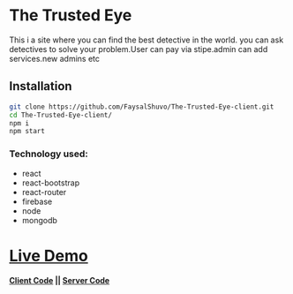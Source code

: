 # The Trusted Eye

This i a site where you can find the best detective in the world. you can ask detectives to solve your problem.User can pay via stipe.admin can add services.new admins etc

## Installation


```bash
git clone https://github.com/FaysalShuvo/The-Trusted-Eye-client.git
cd The-Trusted-Eye-client/
npm i
npm start
```

### Technology used: 
+ react
+ react-bootstrap
+ react-router
+ firebase
+ node
+ mongodb


# [Live Demo](https://the-trusted-eye.web.app "The Trusted Eye")
#### [Client Code](https://github.com/FaysalShuvo/The-Trusted-Eye-client) || [Server Code](https://github.com/FaysalShuvo/The-Trusted-Eye-server)
